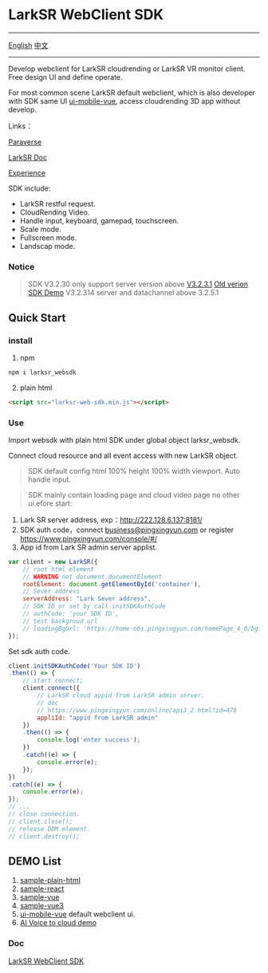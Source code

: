 # LarkSR WebClient SDK

---

[English](./README.md) [中文](./README.zh_CN.md)

---

Develop webclient for LarkSR cloudrending or LarkSR VR monitor client. Free design UI and define operate.

For most common scene LarkSR default webclient, which is also developer with SDK same UI [ui-mobile-vue](./ui-mobile-vue/), access cloudrending 3D app without develop.

Links：

[Paraverse](https://www.paraverse.cc/)

[LarkSR Doc](https://www.pingxingyun.com/devCenter.html)

[Experience](https://www.paraverse.cc/)

SDK include:

* LarkSR restful request.
* CloudRending Video.
* Handle input, keyboard, gamepad, touchscreen.
* Scale mode.
* Fullscreen mode.
* Landscap mode.

### Notice

> SDK V3.2.30 only support server version above [V3.2.3.1](https://www.pingxingyun.com/devCenter.html)
> [Old verion SDK Demo](https://github.com/pingxingyun/lark_sr_websdk_demos/releases/tag/V3.2.10)
> V3.2.314 server and datachannel above 3.2.5.1

## Quick Start

### install

1. npm

```cmd
npm i larksr_websdk
```

2. plain html

```html
<script src="larksr-web-sdk.min.js"></script>
```

### Use

Import websdk with plain html SDK under global object larksr_websdk.

Connect cloud resource and all event access with new LarkSR object.

> SDK default config html 100% height 100% width viewport. Auto handle input.

> SDK mainly contain loading page and cloud video page no other ui.efore start:

1. Lark SR server address, exp：http://222.128.6.137:8181/
2. SDK auth code，connect business@pingxingyun.com or register https://www.pingxingyun.com/console/#/
3. App id from Lark SR admin server applist.

```javascript
var client = new LarkSR({ 
    // root html element
    // WARNING not document.documentElement
    rootElement: document.getElementById('container'),
    // Sever address
    serverAddress: "Lark Sever address",
    // SDK ID or set by call initSDKAuthCode
    // authCode: 'your SDK ID',
    // test backgroud url
    // loadingBgUrl: 'https://home-obs.pingxingyun.com/homePage_4_0/bg.jpg',
});
```

Set sdk auth code.

```javascript
client.initSDKAuthCode('Your SDK ID')
.then(() => {
    // start connect;
    client.connect({
        // LarkSR cloud appid from LarkSR admin server.
        // doc
        // https://www.pingxingyun.com/online/api3_2.html?id=476
        appliId: "appid from LarkSR admin"
    })
    .then(() => {
        console.log('enter success');
    })
    .catch((e) => {
        console.error(e);
    }); 
})
.catch((e) => {
    console.error(e);
});
// ...
// close connection.
// client.close();
// release DOM element.
// client.destroy();
```

## DEMO List

1. [sample-plain-html](./sample-plain-html/)
1. [sample-react](./sample-react/)
1. [sample-vue](./sample-vue/)
1. [sample-vue3](./sample-vue3/)
1. [ui-mobile-vue](./ui-mobile-vue/) default webclient ui.
1. [AI Voice to cloud demo](https://github.com/pingxingyun/vh-webclient)

### Doc

[LarkSR WebClient SDK](https://pingxingyun.github.io/en/webclient_sdk/)
